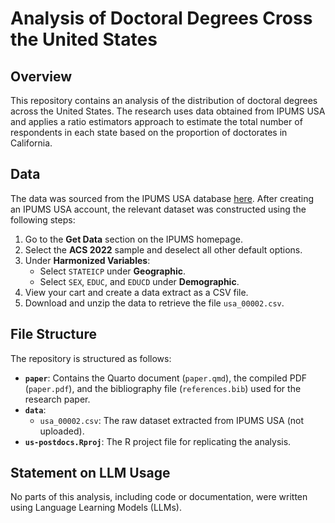 # Analysis of Doctoral Degrees Cross the United States

## Overview
This repository contains an analysis of the distribution of doctoral degrees across the United States. The research uses data obtained from IPUMS USA and applies a ratio estimators approach to estimate the total number of respondents in each state based on the proportion of doctorates in California.

## Data
The data was sourced from the IPUMS USA database [here](https://usa.ipums.org). After creating an IPUMS USA account, the relevant dataset was constructed using the following steps:

1. Go to the **Get Data** section on the IPUMS homepage.
2. Select the **ACS 2022** sample and deselect all other default options.
3. Under **Harmonized Variables**:
   - Select `STATEICP` under **Geographic**.
   - Select `SEX`, `EDUC`, and `EDUCD` under **Demographic**.
4. View your cart and create a data extract as a CSV file.
5. Download and unzip the data to retrieve the file `usa_00002.csv`.

## File Structure

The repository is structured as follows:

- **`paper`**: Contains the Quarto document (`paper.qmd`), the compiled PDF (`paper.pdf`), and the bibliography file (`references.bib`) used for the research paper.
- **`data`**:
  - `usa_00002.csv`: The raw dataset extracted from IPUMS USA (not uploaded).
- **`us-postdocs.Rproj`**: The R project file for replicating the analysis.

## Statement on LLM Usage

No parts of this analysis, including code or documentation, were written using Language Learning Models (LLMs).
